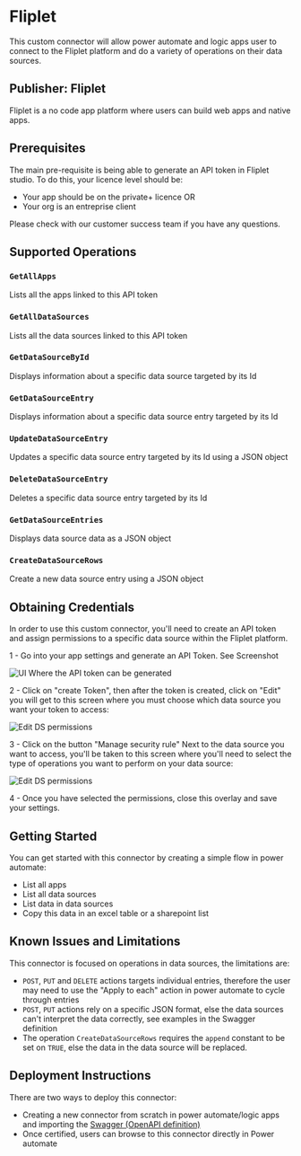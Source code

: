 
# Fliplet

This custom connector will allow power automate and logic apps user to connect to the Fliplet platform and do a variety of operations on their data sources.

## Publisher: Fliplet

Fliplet is a no code app platform where users can build web apps and native apps.

## Prerequisites

The main pre-requisite is being able to generate an API token in Fliplet studio. To do this, your licence level should be:

- Your app should be on the private+ licence OR
- Your org is an entreprise client

Please check with our customer success team if you have any questions.

## Supported Operations

### `GetAllApps`

Lists all the apps linked to this API token

### `GetAllDataSources`

Lists all the data sources linked to this API token

### `GetDataSourceById`

Displays information about a specific data source targeted by its Id

### `GetDataSourceEntry`

Displays information about a specific data source entry targeted by its Id

### `UpdateDataSourceEntry`

Updates a specific data source entry targeted by its Id using a JSON object

### `DeleteDataSourceEntry`

Deletes a specific data source entry targeted by its Id

### `GetDataSourceEntries`

Displays data source data as a JSON object

### `CreateDataSourceRows`

Create a new data source entry using a JSON object

## Obtaining Credentials

In order to use this custom connector, you'll need to create an API token and assign permissions to a specific data source within the Fliplet platform.

1 - Go into your app settings and generate an API Token. See Screenshot

![UI Where the API token can be generated](https://help.fliplet.com/wp-content/uploads/sites/2/2020/07/Screenshot-2022-11-09-at-11.15.56.png)

2 - Click on "create Token", then after the token is created, click on "Edit" you will get to this screen where you must choose which data source you want your token to access:

![Edit DS permissions](https://iili.io/H1b7CXa.md.png)

3 - Click on the button "Manage security rule" Next to the data source you want to access, you'll be taken to this screen where you'll need to select the type of operations you want to perform on your data source:

![Edit DS permissions](https://iili.io/H1bY1Zg.md.png)

4 - Once you have selected the permissions, close this overlay and save your settings.

## Getting Started

You can get started with this connector by creating a simple flow in power automate:

- List all apps
- List all data sources
- List data in data sources
- Copy this data in an excel table or a sharepoint list

## Known Issues and Limitations

This connector is focused on operations in data sources, the limitations are:

- `POST`, `PUT` and `DELETE` actions targets individual entries, therefore the user may need to use the "Apply to each" action in power automate to cycle through entries
- `POST`, `PUT` actions rely on a specific JSON format, else the data sources can't interpret the data correctly, see examples in the Swagger definition
- The operation `CreateDataSourceRows` requires the `append` constant to be set on `TRUE`, else the data in the data source will be replaced.

## Deployment Instructions

There are two ways to deploy this connector:

- Creating a new connector from scratch in power automate/logic apps and importing the [Swagger (OpenAPI definition)](https://app.swaggerhub.com/apis/SuperOuss/FlipletRestAPI/0.2#/default/getAllApps)
- Once certified, users can browse to this connector directly in Power automate